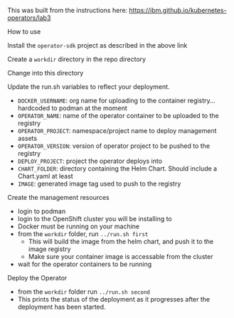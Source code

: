 This was built from the instructions here:
https://ibm.github.io/kubernetes-operators/lab3

How to use

Install the `operator-sdk` project as described in the above link

Create a `workdir` directory in the repo directory 

Change into this directory

Update the run.sh variables to reflect your deployment. 
 - `DOCKER_USERNAME`: org name for uploading to the container registry... hardcoded to podman at the moment
 - `OPERATOR_NAME`: name of the operator container to be uploaded to the registry
 - `OPERATOR_PROJECT`: namespace/project name to deploy management assets 
 - `OPERATOR_VERSION`: version of operator project to be pushed to the registry
 - `DEPLOY_PROJECT`: project the operator deploys into 
 - `CHART_FOLDER`: directory containing the Helm Chart. Should include a Chart.yaml at least
 - `IMAGE`: generated image tag used to push to the registry 

Create the management resources
 - login to podman
 - login to the OpenShift cluster you will be installing to 
 - Docker must be running on your machine 
 - from the `workdir` folder, run `../run.sh first` 
   - This will build the image from the helm chart, and push it to the image registry
   - Make sure your container image is accessable from the cluster 
 - wait for the operator containers to be running

Deploy the Operator
 - from the `workdir` folder run `../run.sh second`
 - This prints the status of the deployment as it progresses after the deployment has been started. 
